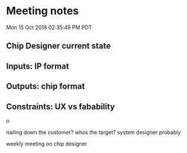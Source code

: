 # Meeting notes
Mon 15 Oct 2018 02:35:49 PM PDT

## Chip Designer current state


## Inputs: IP format

## Outputs: chip format

## Constraints: UX vs fabability
o

nailing down the customer? whos the target? system designer probably

weekly meeting on chip designer
